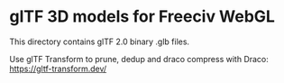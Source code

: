 glTF 3D models for Freeciv WebGL 
================================

This directory contains glTF 2.0 binary .glb files.

Use glTF Transform to prune, dedup and draco compress with Draco:
https://gltf-transform.dev/



